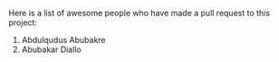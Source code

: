 Here is a list of awesome people who have made a pull request to this project:

1. Abdulqudus Abubakre
2. Abubakar Diallo
